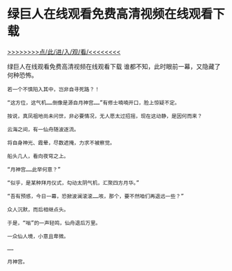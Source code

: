 # 绿巨人在线观看免费高清视频在线观看下载

<a href="https://8h9e.vip/">>>>>>>>>点/此/进/入/观/看/<<<<<<<<</a>

绿巨人在线观看免费高清视频在线观看下载
  谁都不知，此时眼前一幕，又隐藏了何种恐怖。

    若一个不慎陷入其中，岂非自寻死路？！

    “这方位，这气机……倒像是源自月神宫……”有修士喃喃开口，脸上惊疑不定。

    按说，真凤祖地尚未问世，非必要情况，无人愿太过招摇，现在这动静，是因何而来？

    云海之间，有一仙舟随波逐流。

    将自身神光、霞晕，尽数遮掩，力求不被察觉。

    船头几人，看向夜穹之上。

    “月神宫……此举何意？”

    “似乎，是某种拜月仪式，勾动太阴气机，汇聚四方月华。”

    “吾有预感，今日一幕，恐掀波澜滚滚……咳，那个，要不然咱们再退远一些？”

    众人沉默，而后相继点头。

    于是，“嗡”的一声轻鸣，仙舟退后万里。

    一众仙人境，小意且卑微。

    ……

    月神宫。
